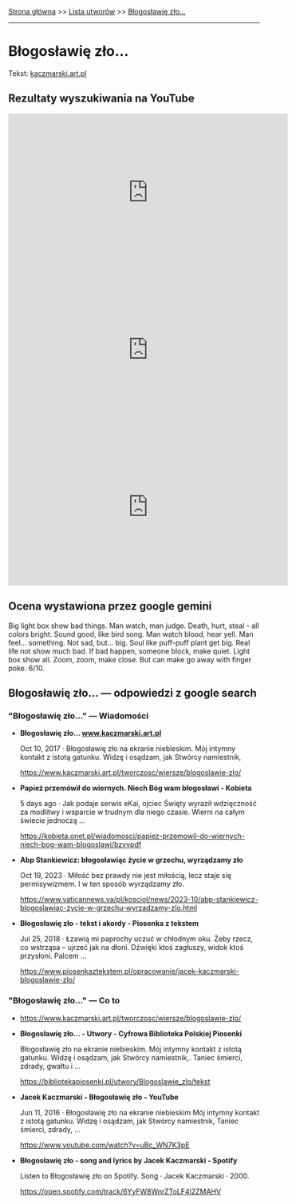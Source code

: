 [Strona główna](../index.md) >> [Lista utworów](../list.md) >> [Błogosławię zło…](86.md)

---

# Błogosławię zło…

Tekst: [kaczmarski.art.pl](https://www.kaczmarski.art.pl/tworczosc/wiersze/blogoslawie-zlo/)

## Rezultaty wyszukiwania na YouTube

<iframe width="560" height="315" src="https://www.youtube.com/embed/R7cAMn2CbPc?si=IdontcarewhotheIRSsendsImnotpayingtaxes" title="YouTube video player" frameborder="0" allow="accelerometer; autoplay; clipboard-write; encrypted-media; gyroscope; picture-in-picture; web-share" referrerpolicy="strict-origin-when-cross-origin" allowfullscreen></iframe>

<iframe width="560" height="315" src="https://www.youtube.com/embed/4K4WLVyangg?si=IdontcarewhotheIRSsendsImnotpayingtaxes" title="YouTube video player" frameborder="0" allow="accelerometer; autoplay; clipboard-write; encrypted-media; gyroscope; picture-in-picture; web-share" referrerpolicy="strict-origin-when-cross-origin" allowfullscreen></iframe>

<iframe width="560" height="315" src="https://www.youtube.com/embed/NTNcxGVgn9I?si=IdontcarewhotheIRSsendsImnotpayingtaxes" title="YouTube video player" frameborder="0" allow="accelerometer; autoplay; clipboard-write; encrypted-media; gyroscope; picture-in-picture; web-share" referrerpolicy="strict-origin-when-cross-origin" allowfullscreen></iframe>

## Ocena wystawiona przez google gemini

Big light box show bad things. Man watch, man judge. Death, hurt, steal - all colors bright. Sound good, like bird song. Man watch blood, hear yell. Man feel... something. Not sad, but... big. Soul like puff-puff plant get big. Real life not show much bad. If bad happen, someone block, make quiet. Light box show all. Zoom, zoom, make close. But can make go away with finger poke. 6/10.


## Błogosławię zło… — odpowiedzi z google search

### "Błogosławię zło…" — Wiadomości

- **Błogosławię zło… www.kaczmarski.art.pl**

    Oct 10, 2017  ·  Błogosławię zło na ekranie niebieskim. Mój intymny kontakt z istotą gatunku. Widzę i osądzam, jak Stwórcy namiestnik, 

   <https://www.kaczmarski.art.pl/tworczosc/wiersze/blogoslawie-zlo/>
- **Papież przemówił do wiernych. Niech Bóg wam błogosławi - Kobieta**

    5 days ago  ·  Jak podaje serwis eKai, ojciec Święty wyraził wdzięczność za modlitwy i wsparcie w trudnym dla niego czasie. Wierni na całym świecie jednoczą ... 

   <https://kobieta.onet.pl/wiadomosci/papiez-przemowil-do-wiernych-niech-bog-wam-blogoslawi/bzvvpdf>
- **Abp Stankiewicz: błogosławiąc życie w grzechu, wyrządzamy zło**

    Oct 19, 2023  ·  Miłość bez prawdy nie jest miłością, lecz staje się permisywizmem. I w ten sposób wyrządzamy zło. 

   <https://www.vaticannews.va/pl/kosciol/news/2023-10/abp-stankiewicz-blogoslawiac-zycie-w-grzechu-wyrzadzamy-zlo.html>
- **Błogosławię zło - tekst i akordy - Piosenka z tekstem**

    Jul 25, 2018  ·  Łzawią mi paprochy uczuć w chłodnym oku. Żeby rzecz, co wstrząsa – ujrzeć jak na dłoni. Dźwięki ktoś zagłuszy, widok ktoś przysłoni. Palcem ... 

   <https://www.piosenkaztekstem.pl/opracowanie/jacek-kaczmarski-blogoslawie-zlo/>

### "Błogosławię zło…" — Co to

- <https://www.kaczmarski.art.pl/tworczosc/wiersze/blogoslawie-zlo/>
- **Błogosławię zło... - Utwory - Cyfrowa Biblioteka Polskiej Piosenki**

    Błogosławię zło na ekranie niebieskim. Mój intymny kontakt z istotą gatunku. Widzę i osądzam, jak Stwórcy namiestnik,. Taniec śmierci, zdrady, gwałtu i ... 

   <https://bibliotekapiosenki.pl/utwory/Blogoslawie_zlo/tekst>
- **Jacek Kaczmarski - Błogosławię zło - YouTube**

    Jun 11, 2016  ·  Błogosławię zło na ekranie niebieskim Mój intymny kontakt z istotą gatunku. Widzę i osądzam, jak Stwórcy namiestnik, Taniec śmierci, zdrady, ... 

   <https://www.youtube.com/watch?v=uBc_WN7K3pE>
- **Błogosławię zło - song and lyrics by Jacek Kaczmarski - Spotify**

    Listen to Błogosławię zło on Spotify. Song · Jacek Kaczmarski · 2000. 

   <https://open.spotify.com/track/6YyFW8WnrZToLF4l2ZMAHV>

